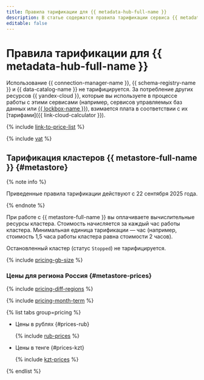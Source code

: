 ```yaml
---
title: Правила тарификации для {{ metadata-hub-full-name }}
description: В статье содержатся правила тарификации сервиса {{ metadata-hub-name }}.
editable: false
---
```


# Правила тарификации для {{ metadata-hub-full-name }}

Использование {{ connection-manager-name }}, {{ schema-registry-name }} и {{ data-catalog-name }} не тарифицируется. За потребление других ресурсов {{ yandex-cloud }}, которые вы используете в процессе работы с этими сервисами (например, сервисов управляемых баз данных или [{{ lockbox-name }}](../lockbox/pricing.md)), взимается плата в соответствии с их [тарифами]({{ link-cloud-calculator }}).

{% include [link-to-price-list](../_includes/pricing/link-to-price-list.md) %}


{% include [vat](../_includes/vat.md) %}

## Тарификация кластеров {{ metastore-full-name }} {#metastore}

{% note info %}

Приведенные правила тарификации действуют с 22 сентября 2025 года.

{% endnote %}

При работе с {{ metastore-full-name }} вы оплачиваете вычислительные ресурсы кластера. Стоимость начисляется за каждый час работы кластера. Минимальная единица тарификации — час (например, стоимость 1,5 часа работы кластера равна стоимости 2 часов).

Остановленный кластер (статус `Stopped`) не тарифицируется.

{% include [pricing-gb-size](../_includes/pricing-gb-size.md) %}


### Цены для региона Россия {#metastore-prices}



{% include [pricing-diff-regions](../_includes/pricing-diff-regions.md) %}

{% include [pricing-month-term](../_includes/mdb/pricing-month-term.md) %}


{% list tabs group=pricing %}

- Цены в рублях {#prices-rub}

  {% include [rub-prices](../_pricing/metastore/rub.md) %}

- Цены в тенге {#prices-kzt}

  {% include [kzt-prices](../_pricing/metastore/kzt.md) %}

{% endlist %}



